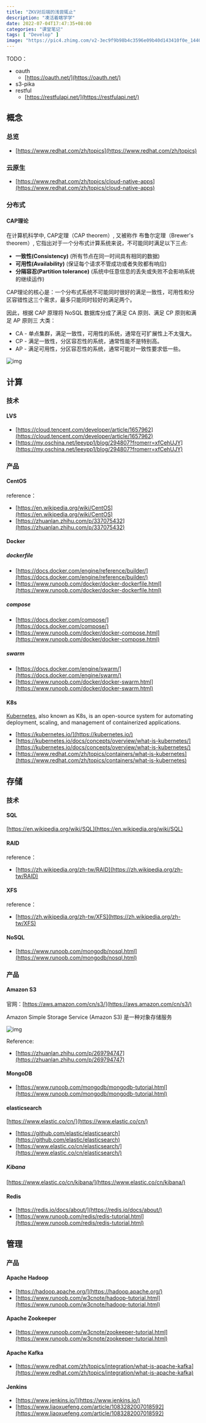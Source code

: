```yaml
---
title: "ZKV对后端的浅尝辄止"
description: "凑活着瞎学学"
date: 2022-07-04T17:47:35+08:00
categories: "课堂笔记"
tags: [ "Develop" ]
image: "https://pic4.zhimg.com/v2-3ec9f9b98b4c3596e09b40d143410f0e_1440w.jpg?source=172ae18b"
---
```




TODO：

- oauth
  - [https://oauth.net/](https://oauth.net/)
- s3-pika
- restful
  - [https://restfulapi.net/](https://restfulapi.net/)

## 概念

### 总览

- [https://www.redhat.com/zh/topics](https://www.redhat.com/zh/topics)

### 云原生

- [https://www.redhat.com/zh/topics/cloud-native-apps](https://www.redhat.com/zh/topics/cloud-native-apps)

### 分布式

#### CAP理论

在计算机科学中, CAP定理（CAP theorem）, 又被称作 布鲁尔定理（Brewer's theorem）, 它指出对于一个分布式计算系统来说，不可能同时满足以下三点:

- **一致性(Consistency)** (所有节点在同一时间具有相同的数据)
- **可用性(Availability)** (保证每个请求不管成功或者失败都有响应)
- **分隔容忍(Partition tolerance)** (系统中任意信息的丢失或失败不会影响系统的继续运作)

CAP理论的核心是：一个分布式系统不可能同时很好的满足一致性，可用性和分区容错性这三个需求，最多只能同时较好的满足两个。

因此，根据 CAP 原理将 NoSQL 数据库分成了满足 CA 原则、满足 CP 原则和满足 AP 原则三 大类：

- CA - 单点集群，满足一致性，可用性的系统，通常在可扩展性上不太强大。
- CP - 满足一致性，分区容忍性的系统，通常性能不是特别高。
- AP - 满足可用性，分区容忍性的系统，通常可能对一致性要求低一些。

![img](https://www.runoob.com/wp-content/uploads/2013/10/cap-theoram-image.png)




## 计算

### 技术

#### LVS

- [https://cloud.tencent.com/developer/article/1657962](https://cloud.tencent.com/developer/article/1657962)
- [https://my.oschina.net/leeypp1/blog/294807?fromerr=xfCehUJY](https://my.oschina.net/leeypp1/blog/294807?fromerr=xfCehUJY)

### 产品

#### CentOS

reference：

- [https://en.wikipedia.org/wiki/CentOS](https://en.wikipedia.org/wiki/CentOS)
- [https://zhuanlan.zhihu.com/p/337075432](https://zhuanlan.zhihu.com/p/337075432)

#### Docker

##### dockerfile

- [https://docs.docker.com/engine/reference/builder/](https://docs.docker.com/engine/reference/builder/)
- [https://www.runoob.com/docker/docker-dockerfile.html](https://www.runoob.com/docker/docker-dockerfile.html)

##### compose

- [https://docs.docker.com/compose/](https://docs.docker.com/compose/)
- [https://www.runoob.com/docker/docker-compose.html](https://www.runoob.com/docker/docker-compose.html)

##### swarm

- [https://docs.docker.com/engine/swarm/](https://docs.docker.com/engine/swarm/)
- [https://www.runoob.com/docker/docker-swarm.html](https://www.runoob.com/docker/docker-swarm.html)

#### K8s

[Kubernetes](https://kubernetes.io/docs/concepts/overview/what-is-kubernetes/), also known as K8s, is an open-source system for automating deployment, scaling, and management of containerized applications.

- [https://kubernetes.io/](https://kubernetes.io/)
- [https://kubernetes.io/docs/concepts/overview/what-is-kubernetes/](https://kubernetes.io/docs/concepts/overview/what-is-kubernetes/)
- [https://www.redhat.com/zh/topics/containers/what-is-kubernetes](https://www.redhat.com/zh/topics/containers/what-is-kubernetes)



## 存储

### 技术

#### SQL

[https://en.wikipedia.org/wiki/SQL](https://en.wikipedia.org/wiki/SQL)

#### RAID

reference：

- [https://zh.wikipedia.org/zh-tw/RAID](https://zh.wikipedia.org/zh-tw/RAID)

#### XFS

reference：

- [https://zh.wikipedia.org/zh-tw/XFS](https://zh.wikipedia.org/zh-tw/XFS)

#### NoSQL

- [https://www.runoob.com/mongodb/nosql.html](https://www.runoob.com/mongodb/nosql.html)

### 产品

#### Amazon S3

官网：[https://aws.amazon.com/cn/s3/](https://aws.amazon.com/cn/s3/)

Amazon Simple Storage Service (Amazon S3) 是一种对象存储服务

![img](https://d1.awsstatic.com/s3-pdp-redesign/product-page-diagram_Amazon-S3_HIW%402x.ee85671fe5c9ccc2ee5c5352a769d7b03d7c0f16.png)

Reference:

- [https://zhuanlan.zhihu.com/p/269794747](https://zhuanlan.zhihu.com/p/269794747)

#### MongoDB

- [https://www.runoob.com/mongodb/mongodb-tutorial.html](https://www.runoob.com/mongodb/mongodb-tutorial.html)

#### elasticsearch

[https://www.elastic.co/cn/](https://www.elastic.co/cn/)

- [https://github.com/elastic/elasticsearch](https://github.com/elastic/elasticsearch)
- [https://www.elastic.co/cn/elasticsearch/](https://www.elastic.co/cn/elasticsearch/)

##### Kibana

[https://www.elastic.co/cn/kibana/](https://www.elastic.co/cn/kibana/)

#### Redis

- [https://redis.io/docs/about/](https://redis.io/docs/about/)
- [https://www.runoob.com/redis/redis-tutorial.html](https://www.runoob.com/redis/redis-tutorial.html)



## 管理

### 产品

#### Apache Hadoop

- [https://hadoop.apache.org/](https://hadoop.apache.org/)
- [https://www.runoob.com/w3cnote/hadoop-tutorial.html](https://www.runoob.com/w3cnote/hadoop-tutorial.html)

#### Apache Zookeeper

- [https://www.runoob.com/w3cnote/zookeeper-tutorial.html](https://www.runoob.com/w3cnote/zookeeper-tutorial.html)

#### Apache Kafka

- [https://www.redhat.com/zh/topics/integration/what-is-apache-kafka](https://www.redhat.com/zh/topics/integration/what-is-apache-kafka)

#### Jenkins

- [https://www.jenkins.io/](https://www.jenkins.io/)
- [https://www.liaoxuefeng.com/article/1083282007018592](https://www.liaoxuefeng.com/article/1083282007018592)
